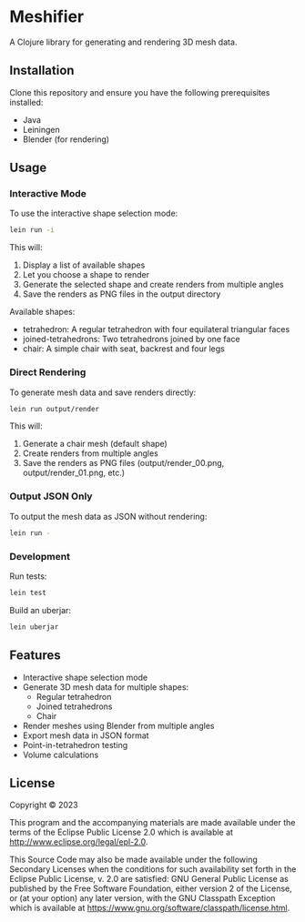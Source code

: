# Meshifier

A Clojure library for generating and rendering 3D mesh data.

## Installation

Clone this repository and ensure you have the following prerequisites installed:
- Java
- Leiningen
- Blender (for rendering)

## Usage

### Interactive Mode

To use the interactive shape selection mode:

```bash
lein run -i
```

This will:
1. Display a list of available shapes
2. Let you choose a shape to render
3. Generate the selected shape and create renders from multiple angles
4. Save the renders as PNG files in the output directory

Available shapes:
- tetrahedron: A regular tetrahedron with four equilateral triangular faces
- joined-tetrahedrons: Two tetrahedrons joined by one face
- chair: A simple chair with seat, backrest and four legs

### Direct Rendering

To generate mesh data and save renders directly:

```bash
lein run output/render
```

This will:
1. Generate a chair mesh (default shape)
2. Create renders from multiple angles
3. Save the renders as PNG files (output/render_00.png, output/render_01.png, etc.)

### Output JSON Only

To output the mesh data as JSON without rendering:

```bash
lein run -
```

### Development

Run tests:

```bash
lein test
```

Build an uberjar:

```bash
lein uberjar
```

## Features

- Interactive shape selection mode
- Generate 3D mesh data for multiple shapes:
  - Regular tetrahedron
  - Joined tetrahedrons
  - Chair
- Render meshes using Blender from multiple angles
- Export mesh data in JSON format
- Point-in-tetrahedron testing
- Volume calculations

## License

Copyright © 2023

This program and the accompanying materials are made available under the
terms of the Eclipse Public License 2.0 which is available at
http://www.eclipse.org/legal/epl-2.0.

This Source Code may also be made available under the following Secondary
Licenses when the conditions for such availability set forth in the Eclipse
Public License, v. 2.0 are satisfied: GNU General Public License as published by
the Free Software Foundation, either version 2 of the License, or (at your
option) any later version, with the GNU Classpath Exception which is available
at https://www.gnu.org/software/classpath/license.html.